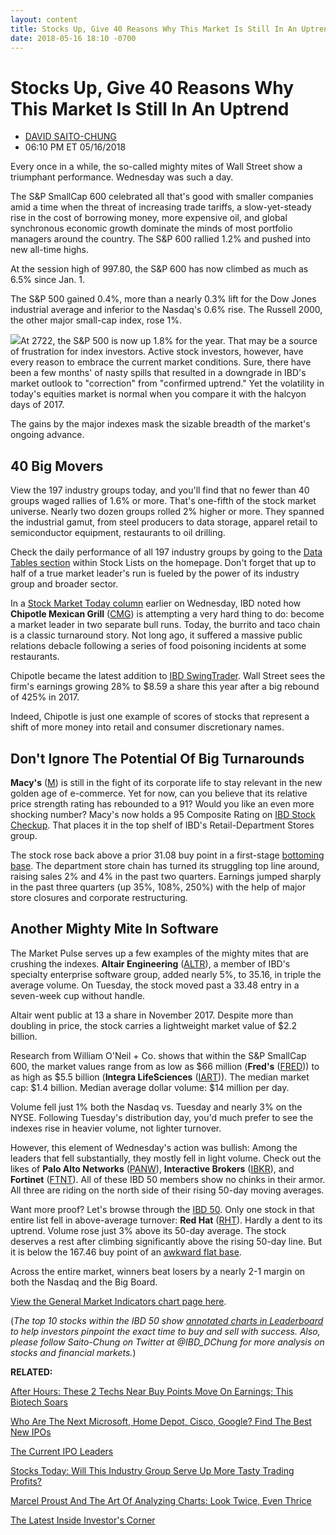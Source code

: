 ```yaml
---
layout: content
title: Stocks Up, Give 40 Reasons Why This Market Is Still In An Uptrend
date: 2018-05-16 18:10 -0700
---
```



Stocks Up, Give 40 Reasons Why This Market Is Still In An Uptrend
==================================================================




* [DAVID SAITO-CHUNG](https://www.investors.com/author/chungd/ "Posts by DAVID SAITO-CHUNG")
* 06:10 PM ET 05/16/2018




Every once in a while, the so-called mighty mites of Wall Street show a triumphant performance. Wednesday was such a day.




The S&P SmallCap 600 celebrated all that's good with smaller companies amid a time when the threat of increasing trade tariffs, a slow-yet-steady rise in the cost of borrowing money, more expensive oil, and global synchronous economic growth dominate the minds of most portfolio managers around the country. The S&P 600 rallied 1.2% and pushed into new all-time highs.


At the session high of 997.80, the S&P 600 has now climbed as much as 6.5% since Jan. 1.


The S&P 500 gained 0.4%, more than a nearly 0.3% lift for the Dow Jones industrial average and inferior to the Nasdaq's 0.6% rise. The Russell 2000, the other major small-cap index, rose 1%.


![](https://www.investors.com/wp-content/uploads/2018/05/MP051618-220x300.jpg)At 2722, the S&P 500 is now up 1.8% for the year. That may be a source of frustration for index investors. Active stock investors, however, have every reason to embrace the current market conditions. Sure, there have been a few months' of nasty spills that resulted in a downgrade in IBD's market outlook to "correction" from "confirmed uptrend." Yet the volatility in today's equities market is normal when you compare it with the halcyon days of 2017.


The gains by the major indexes mask the sizable breadth of the market's ongoing advance.


40 Big Movers
-------------


View the 197 industry groups today, and you'll find that no fewer than 40 groups waged rallies of 1.6% or more. That's one-fifth of the stock market universe. Nearly two dozen groups rolled 2% higher or more. They spanned the industrial gamut, from steel producers to data storage, apparel retail to semiconductor equipment, restaurants to oil drilling.


Check the daily performance of all 197 industry groups by going to the [Data Tables section](https://www.investors.com/ibd-data-tables/) within Stock Lists on the homepage. Don't forget that up to half of a true market leader's run is fueled by the power of its industry group and broader sector.



In a [Stock Market Today column](https://www.investors.com/market-trend/stock-market-today/nasdaq-chips-lead-stocks-today-up-will-this-industry-group-provide-more-tasty-trading-profits/) earlier on Wednesday, IBD noted how **Chipotle Mexican Grill** ([CMG](https://research.investors.com/quote.aspx?symbol=CMG)) is attempting a very hard thing to do: become a market leader in two separate bull runs. Today, the burrito and taco chain is a classic turnaround story. Not long ago, it suffered a massive public relations debacle following a series of food poisoning incidents at some restaurants.


Chipotle became the latest addition to [IBD SwingTrader](https://swingtrader.investors.com/#/). Wall Street sees the firm's earnings growing 28% to $8.59 a share this year after a big rebound of 425% in 2017.


Indeed, Chipotle is just one example of scores of stocks that represent a shift of more money into retail and consumer discretionary names.


Don't Ignore The Potential Of Big Turnarounds
---------------------------------------------


**Macy's** ([M](https://research.investors.com/quote.aspx?symbol=M)) is still in the fight of its corporate life to stay relevant in the new golden age of e-commerce. Yet for now, can you believe that its relative price strength rating has rebounded to a 91? Would you like an even more shocking number? Macy's now holds a 95 Composite Rating on [IBD Stock Checkup](https://research.investors.com/stock-checkup/nyse-macys-inc-m.aspx). That places it in the top shelf of IBD's Retail-Department Stores group.


The stock rose back above a prior 31.08 buy point in a first-stage [bottoming base](https://www.investors.com/how-to-invest/investors-corner/investing-after-a-market-deep-freeze-how-to-spot-the-bottoming-base/). The department store chain has turned its struggling top line around, raising sales 2% and 4% in the past two quarters. Earnings jumped sharply in the past three quarters (up 35%, 108%, 250%) with the help of major store closures and corporate restructuring.


Another Mighty Mite In Software
-------------------------------


The Market Pulse serves up a few examples of the mighty mites that are crushing the indexes. **Altair Engineering** ([ALTR](https://research.investors.com/quote.aspx?symbol=ALTR)), a member of IBD's specialty enterprise software group, added nearly 5%, to 35.16, in triple the average volume. On Tuesday, the stock moved past a 33.48 entry in a seven-week cup without handle.


Altair went public at 13 a share in November 2017. Despite more than doubling in price, the stock carries a lightweight market value of $2.2 billion.


Research from William O'Neil + Co. shows that within the S&P SmallCap 600, the market values range from as low as $66 million (**Fred's** ([FRED](https://research.investors.com/quote.aspx?symbol=FRED))) to as high as $5.5 billion (**Integra LifeSciences** ([IART](https://research.investors.com/quote.aspx?symbol=IART))). The median market cap: $1.4 billion. Median average dollar volume: $14 million per day.


Volume fell just 1% both the Nasdaq vs. Tuesday and nearly 3% on the NYSE. Following Tuesday's distribution day, you'd much prefer to see the indexes rise in heavier volume, not lighter turnover.



However, this element of Wednesday's action was bullish: Among the leaders that fell substantially, they mostly fell in light volume. Check out the likes of **Palo Alto Networks** ([PANW](https://research.investors.com/quote.aspx?symbol=PANW)), **Interactive Brokers** ([IBKR](https://research.investors.com/quote.aspx?symbol=IBKR)), and **Fortinet** ([FTNT](https://research.investors.com/quote.aspx?symbol=FTNT)). All of these IBD 50 members show no chinks in their armor. All three are riding on the north side of their rising 50-day moving averages.


Want more proof? Let's browse through the [IBD 50](https://research.investors.com/stock-lists/ibd-50/). Only one stock in that entire list fell in above-average turnover: **Red Hat** ([RHT](https://research.investors.com/quote.aspx?symbol=RHT)). Hardly a dent to its uptrend. Volume rose just 3% above its 50-day average. The stock deserves a rest after climbing significantly above the rising 50-day line. But it is below the 167.46 buy point of an [awkward flat base](https://www.investors.com/how-to-invest/investors-corner/when-to-buy-the-basics-of-a-flat-base-a-super-growth-stock-pattern/).


Across the entire market, winners beat losers by a nearly 2-1 margin on both the Nasdaq and the Big Board.


[View the General Market Indicators chart page here](https://www.investors.com/wp-content/uploads/2018/05/IBD1605152500GMI.pdf).


(*The top 10 stocks within the IBD 50 show [annotated charts in Leaderboard](https://leaderboard.investors.com/#/ibd50/top10) to help investors pinpoint the exact time to buy and sell with success. Also, please follow Saito-Chung on Twitter at @IBD\_DChung for more analysis on stocks and financial markets.*)


**RELATED:**


[After Hours: These 2 Techs Near Buy Points Move On Earnings; This Biotech Soars](https://www.investors.com/market-trend/stock-market-today/dow-jones-futures-cisco-take-two-loxo-oncology/)


[Who Are The Next Microsoft, Home Depot, Cisco, Google? Find The Best New IPOs](https://www.investors.com/news/top-ipo-stock-gems-which-new-stocks-next-google/)


[The Current IPO Leaders](https://research.investors.com/stock-lists/ipo-leaders/)


[Stocks Today: Will This Industry Group Serve Up More Tasty Trading Profits?](https://www.investors.com/market-trend/stock-market-today/nasdaq-chips-lead-stocks-today-up-will-this-industry-group-provide-more-tasty-trading-profits/)


[Marcel Proust And The Art Of Analyzing Charts: Look Twice, Even Thrice](https://www.investors.com/how-to-invest/investors-corner/stock-charts-best-growth-stocks-marcel-proust/)


[The Latest Inside Investor's Corner](https://www.investors.com/category/how-to-invest/investors-corner/)




